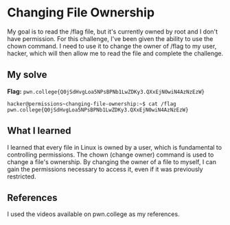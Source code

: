 # Changing File Ownership
My goal is to read the /flag file, but it's currently owned by root and I don't have permission. For this challenge, I've been given the ability to use the chown command. 
I need to use it to change the owner of /flag to my user, hacker, which will then allow me to read the file and complete the challenge.

## My solve
**Flag:** `pwn.college{Q0jSdHvgLoa5NPsBPNb1LwZDKy3.QXxEjN0wiN4AzNzEzW}`

```hacker@permissions~changing-file-ownership:~$ chown hacker /flag
hacker@permissions~changing-file-ownership:~$ cat /flag
pwn.college{Q0jSdHvgLoa5NPsBPNb1LwZDKy3.QXxEjN0wiN4AzNzEzW}
```

## What I learned
I learned that every file in Linux is owned by a user, which is fundamental to controlling permissions. 
The chown (change owner) command is used to change a file's ownership. By changing the owner of a file to myself, I can gain the permissions necessary to access it, even if it was previously restricted.

## References 
I used the videos available on pwn.college as my references.

